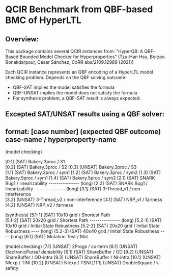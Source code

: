 # QCIR Benchmark from QBF-based BMC of HyperLTL

## Overview:
This package contains several QCIR instances from:
  "HyperQB: A QBF-Based Bounded Model Checker for Hyperproperties"
  (Tzu-Han Hsu, Borzoo Bonakdarpour, César Sánchez, CoRR abs/2109.12989 (2021))

Each QCIR instance represents an QBF encoding of a HyperLTL model checking problem.
Depends on the QBF solving outcome:
  - QBF-SAT   implies the model satisfies the formula
  - QBF-UNSAT implies the model does not satisfy the formula
  - For synthesis problem, a QBF-SAT result is always expected.

## Excepted SAT/UNSAT results using a QBF solver:
## format: [case number] (expected QBF outcome) case-name / hyperproperty-name

(model checking)

[0.1]   (SAT)    Bakery.3proc  / S1  
[0.2]   (SAT)    Bakery.3proc  / S2
[0.3]   (UNSAT)  Bakery.3proc  / S3  
[1.1]   (SAT)    Bakery.3proc  / sym1
[1.2]   (SAT)    Bakery.3proc  / sym2
[1.3]   (SAT)    Bakery.5proc  / sym1
[1.4]   (SAT)    Bakery.5proc  / sym2
[2.1]   (SAT)    SNARK Bug1    / linearizability --------------- (long)
[2.2]   (SAT)    SNARK Bug1    / linearizability --------------- (long)
[3.1]   (SAT)    3-Thread_v1   / non-interference     
[3.2]   (UNSAT)  3-Thread_v2   / non-interference
[4.1]   (SAT)    NRP_v1        / fairness
[4.2]   (UNSAT)  NRP_v2        / fairness

(synthesis)
[5.1-1] (SAT)    10x10 grid     / Shortest Path  
[5.1-2] (SAT)    20x20 grid     / Shortest Path --------------- (long)
[5.2-1] (SAT)    10x10 grid     / Initial State Robustness
[5.2-2] (SAT)    20x20 grid     / Initial State Robustness ---- (long)
[5.2-3] (SAT)    40x40 grid     / Initial State Robustness ---- (long)
[6.1]   (SAT)    Mutation Test  / Mut

(model checking)
[7.1]   (UNSAT)  2Progs         / co-term
[8.1]   (UNSAT)  ElectronicPurse/ deniability
[9.1]   (SAT)    ShareBuffer    / OD
[9.2]   (UNSAT)  ShareBuffer    / OD-intra
[9.3]   (UNSAT)  ShareBuffer    / NI-intra
[10.1]  (UNSAT)  NIexp          / TINI
[10.2]  (UNSAT)  NIexp          / TSNI
[11.1]  (UNSAT)  DoubleSquare   / k-safety
